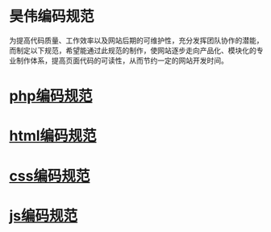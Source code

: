 昊伟编码规范
================

为提高代码质量、工作效率以及网站后期的可维护性，充分发挥团队协作的潜能，而制定以下规范，希望能通过此规范的制作，使网站逐步走向产品化、模块化的专业制作体系，提高页面代码的可读性，从而节约一定的网站开发时间。

# [php编码规范][1]
# [html编码规范][2]
# [css编码规范][3]
# [js编码规范][4]



[1]:https://github.com/howay/coding-standards/blob/master/php-Coding-Standards.md
[2]:https://github.com/howay/coding-standards/blob/master/html-Coding-Standards.md
[3]:https://github.com/howay/coding-standards/blob/master/css-Coding-Standards.md
[4]:https://github.com/howay/coding-standards/blob/master/js-Coding-Standards.md
